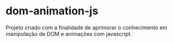 # dom-animation-js

<p>Projeto criado com a finalidade de aprimorar o conhecimento em manipulação de DOM e animações com javascript. </p>
